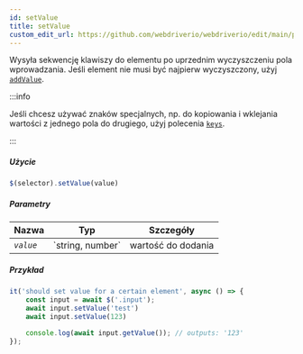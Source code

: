 ```yaml
---
id: setValue
title: setValue
custom_edit_url: https://github.com/webdriverio/webdriverio/edit/main/packages/webdriverio/src/commands/element/setValue.ts
---
```


Wysyła sekwencję klawiszy do elementu po uprzednim wyczyszczeniu pola wprowadzania. Jeśli element nie musi być najpierw wyczyszczony, użyj [`addValue`](/docs/api/element/addValue).

:::info

Jeśli chcesz używać znaków specjalnych, np. do kopiowania i wklejania wartości z jednego pola do drugiego, użyj polecenia [`keys`](/docs/api/browser/keys).

:::

##### Użycie

```js
$(selector).setValue(value)
```

##### Parametry

<table>
  <thead>
    <tr>
      <th>Nazwa</th><th>Typ</th><th>Szczegóły</th>
    </tr>
  </thead>
  <tbody>
    <tr>
      <td><code><var>value</var></code></td>
      <td>`string, number`</td>
      <td>wartość do dodania</td>
    </tr>
  </tbody>
</table>

##### Przykład

```js title="setValue.js"
it('should set value for a certain element', async () => {
    const input = await $('.input');
    await input.setValue('test')
    await input.setValue(123)

    console.log(await input.getValue()); // outputs: '123'
});
```